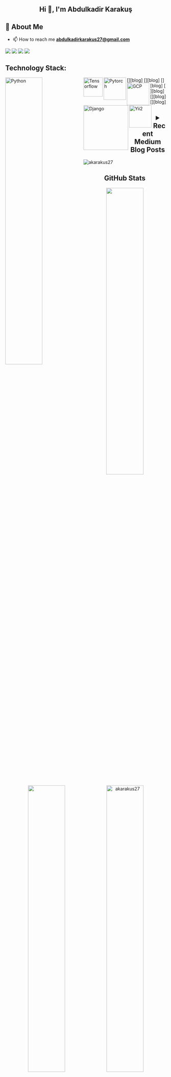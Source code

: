 <h2 align="center">Hi 👋, I'm Abdulkadir Karakuş</h2>

## 📖  About Me
- 📫 How to reach me **abdulkadirkarakus27@gmail.com**

[![](https://img.shields.io/badge/medium-%2312100E.svg?&style=for-the-badge&logo=medium&logoColor=white)](https://medium.com/@akarakus27)
[![](https://img.shields.io/badge/Kaggle-%2312100E.svg?&style=for-the-badge&logo=kaggle&logoColor=white)](https://www.kaggle.com/akarakus27)
[![](https://img.shields.io/badge/linkedin-%230077B5.svg?&style=for-the-badge&logo=linkedin&logoColor=white)](https://www.linkedin.com/in/akarakus27/)
[![](https://img.shields.io/badge/twitter-%231DA1F2.svg?&style=for-the-badge&logo=twitter&logoColor=white)](https://twitter.com/A_karakus27/)

## Technology Stack:

[<img width="48%" align="left" alt="Python" width="70px" src="https://www.vectorlogo.zone/logos/python/python-icon.svg" />][blog]
[<img align="left" alt="Tensorflow" width="60px" src="https://seeklogo.com/images/T/tensorflow-logo-02FCED4F98-seeklogo.com.png" />][blog]
[<img align="left" alt="Pytorch" width="70px" src="https://www.vectorlogo.zone/logos/pytorch/pytorch-icon.svg" />][blog]
[<img align="left" alt="GCP" width="70px" src="https://seeklogo.com/images/G/google-cloud-logo-ADE788217F-seeklogo.com.png" />][blog]
[<img align="left" alt="Django" width="140px" src="https://www.vectorlogo.zone/logos/djangoproject/djangoproject-ar21.svg" />][blog]
[<img align="left" alt="Yii2" width="70px" src="https://avatars0.githubusercontent.com/u/993323" />][blog]


   
<h2 align="center"><details><summary>Recent Medium Blog Posts</summary>
   <p align="center"> 
      <a href="https://medium.com/@akarakus27/k-means-algoritmas%C4%B1-d81f19458e06">K-Means Algoritması</a>    
   </p>
   <p align="center">
      <a href="https://medium.com/deep-learning-turkiye/k%C3%BCmeleme-6ca62face492">KÜMELEME (Clustering)</a>
   </p>

</details></h2>   
   
 
<p align="left"> <img src="https://komarev.com/ghpvc/?username=akarakus27" alt="akarakus27" /> </p> 
<h2 align="center">GitHub Stats</h2>

<p align="center">
   <img width="48%" src="https://github-readme-stats.vercel.app/api?username=akarakus27&show_icons=true&theme=tokyonight" />
   <img width="48%" src="https://github-readme-streak-stats.herokuapp.com/?user=akarakus27&theme=tokyonight" />
   <img width="48%" src="https://github-readme-stats.vercel.app/api/top-langs/?username=akarakus27&layout=compact&hide=html"  alt="akarakus27" />
</p

 
